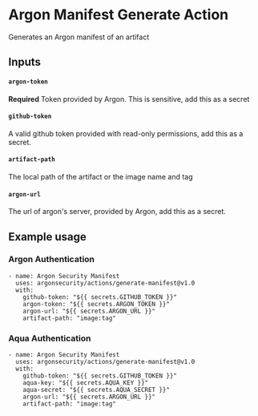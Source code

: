 # Argon Manifest Generate Action

Generates an Argon manifest of an artifact

## Inputs

#### `argon-token`

**Required** Token provided by Argon. This is sensitive, add this as a secret

#### `github-token`

A valid github token provided with read-only permissions, add this as a secret.

#### `artifact-path`

The local path of the artifact or the image name and tag

#### `argon-url`

The url of argon's server, provided by Argon, add this as a secret.

## Example usage

### Argon Authentication

```
- name: Argon Security Manifest
  uses: argonsecurity/actions/generate-manifest@v1.0
  with:
    github-token: "${{ secrets.GITHUB_TOKEN }}"
    argon-token: "${{ secrets.ARGON_TOKEN }}"
    argon-url: "${{ secrets.ARGON_URL }}"
    artifact-path: "image:tag"
```

### Aqua Authentication

```
- name: Argon Security Manifest
  uses: argonsecurity/actions/generate-manifest@v1.0
  with:
    github-token: "${{ secrets.GITHUB_TOKEN }}"
    aqua-key: "${{ secrets.AQUA_KEY }}"
    aqua-secret: "${{ secrets.AQUA_SECRET }}"
    argon-url: "${{ secrets.ARGON_URL }}"
    artifact-path: "image:tag"
```
